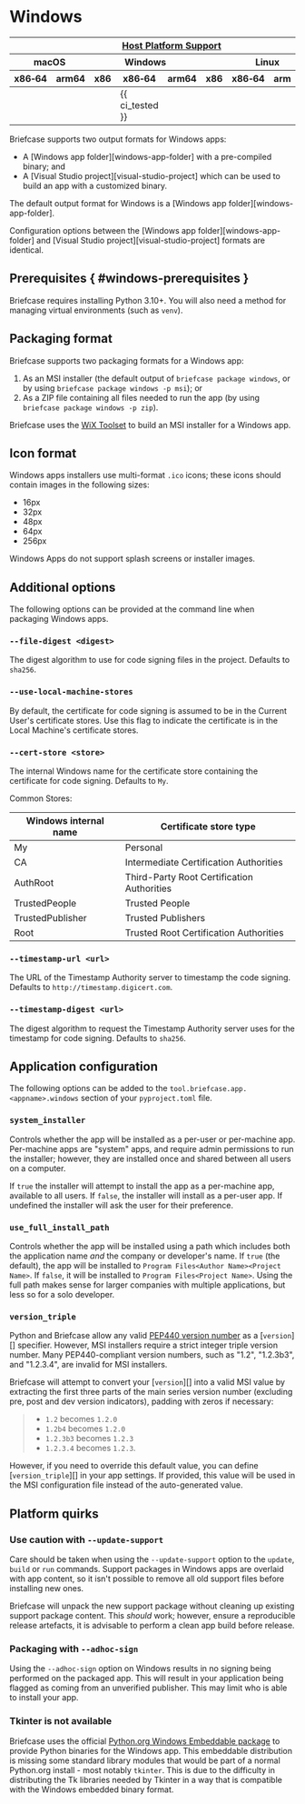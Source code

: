 # Windows

<table class="host-platform-support-table">
<colgroup>
<col style="width: 11%" />
<col style="width: 10%" />
<col style="width: 7%" />
<col style="width: 5%" />
<col style="width: 6%" />
<col style="width: 5%" />
<col style="width: 5%" />
<col style="width: 7%" />
<col style="width: 11%" />
<col style="width: 7%" />
<col style="width: 10%" />
</colgroup>
<thead>
<tr>
<th colspan="11"><a href="../../../reference/platforms">Host Platform Support</a></th>
</tr>
<tr>
<th colspan="2">macOS</th>
<th colspan="5">Windows</th>
<th colspan="4">Linux</th>
</tr>
<tr>
<th>x86‑64</th>
<th>arm64</th>
<th>x86</th>
<th colspan="2">x86‑64</th>
<th colspan="2">arm64</th>
<th>x86</th>
<th>x86‑64</th>
<th>arm</th>
<th>arm64</th>
</tr>
</thead>
<tbody>
<tr>
<td></td>
<td></td>
<td></td>
<td colspan="2">{{ ci_tested }}</td>
<td colspan="2"></td>
<td></td>
<td></td>
<td></td>
<td></td>
</tr>
</tbody>
</table>

Briefcase supports two output formats for Windows apps:

- A [Windows app folder][windows-app-folder] with a pre-compiled binary; and
- A [Visual Studio project][visual-studio-project] which can be used to build an app with a customized binary.

The default output format for Windows is a [Windows app folder][windows-app-folder].

Configuration options between the [Windows app folder][windows-app-folder] and [Visual Studio project][visual-studio-project] formats are identical.

## Prerequisites  { #windows-prerequisites }

Briefcase requires installing Python 3.10+. You will also need a method for managing virtual environments (such as `venv`).

## Packaging format

Briefcase supports two packaging formats for a Windows app:

1. As an MSI installer (the default output of `briefcase package windows`, or by using `briefcase package windows -p msi`); or
2. As a ZIP file containing all files needed to run the app (by using `briefcase package windows -p zip`).

Briefcase uses the [WiX Toolset](https://www.firegiant.com/wixtoolset/) to build an MSI installer for a Windows app.

## Icon format

Windows apps installers use multi-format `.ico` icons; these icons should contain images in the following sizes:

- 16px
- 32px
- 48px
- 64px
- 256px

Windows Apps do not support splash screens or installer images.

## Additional options

The following options can be provided at the command line when packaging Windows apps.

### `--file-digest <digest>`

The digest algorithm to use for code signing files in the project. Defaults to `sha256`.

### `--use-local-machine-stores`

By default, the certificate for code signing is assumed to be in the Current User's certificate stores. Use this flag to indicate the certificate is in the Local Machine's certificate stores.

### `--cert-store <store>`

The internal Windows name for the certificate store containing the certificate for code signing. Defaults to `My`.

Common Stores:

| Windows internal name | Certificate store type                     |
|-----------------------|--------------------------------------------|
| My                    | Personal                                   |
| CA                    | Intermediate Certification Authorities     |
| AuthRoot              | Third-Party Root Certification Authorities |
| TrustedPeople         | Trusted People                             |
| TrustedPublisher      | Trusted Publishers                         |
| Root                  | Trusted Root Certification Authorities     |

### `--timestamp-url <url>`

The URL of the Timestamp Authority server to timestamp the code signing. Defaults to `http://timestamp.digicert.com`.

### `--timestamp-digest <url>`

The digest algorithm to request the Timestamp Authority server uses for the timestamp for code signing. Defaults to `sha256`.

## Application configuration

The following options can be added to the `tool.briefcase.app.<appname>.windows` section of your `pyproject.toml` file.

### `system_installer`

Controls whether the app will be installed as a per-user or per-machine app. Per-machine apps are "system" apps, and require admin permissions to run the installer; however, they are installed once and shared between all users on a computer.

If `true` the installer will attempt to install the app as a per-machine app, available to all users. If `false`, the installer will install as a per-user app. If undefined the installer will ask the user for their preference.

### `use_full_install_path`

Controls whether the app will be installed using a path which includes both the application name *and* the company or developer's name. If `true` (the default), the app will be installed to `Program Files<Author Name><Project Name>`. If `false`, it will be installed to `Program Files<Project Name>`. Using the full path makes sense for larger companies with multiple applications, but less so for a solo developer.

### `version_triple`

Python and Briefcase allow any valid [PEP440 version number](https://peps.python.org/pep-0440/) as a [`version`][] specifier. However, MSI installers require a strict integer triple version number. Many PEP440-compliant version numbers, such as "1.2", "1.2.3b3", and "1.2.3.4", are invalid for MSI installers.

Briefcase will attempt to convert your [`version`][] into a valid MSI value by extracting the first three parts of the main series version number (excluding pre, post and dev version indicators), padding with zeros if necessary:

> - `1.2` becomes `1.2.0`
> - `1.2b4` becomes `1.2.0`
> - `1.2.3b3` becomes `1.2.3`
> - `1.2.3.4` becomes `1.2.3`.

However, if you need to override this default value, you can define [`version_triple`][] in your app settings. If provided, this value will be used in the MSI configuration file instead of the auto-generated value.

## Platform quirks

### Use caution with `--update-support`

Care should be taken when using the `--update-support` option to the `update`, `build` or `run` commands. Support packages in Windows apps are overlaid with app content, so it isn't possible to remove all old support files before installing new ones.

Briefcase will unpack the new support package without cleaning up existing support package content. This *should* work; however, ensure a reproducible release artefacts, it is advisable to perform a clean app build before release.

### Packaging with `--adhoc-sign`

Using the `--adhoc-sign` option on Windows results in no signing being performed on the packaged app. This will result in your application being flagged as coming from an unverified publisher. This may limit who is able to install your app.

### Tkinter is not available

Briefcase uses the official [Python.org Windows Embeddable package](https://docs.python.org/3/using/windows.html#windows-embeddable) to provide Python binaries for the Windows app. This embeddable distribution is missing some standard library modules that would be part of a normal Python.org install - most notably `tkinter`. This is due to the difficulty in distributing the Tk libraries needed by Tkinter in a way that is compatible with the Windows embedded binary format.
